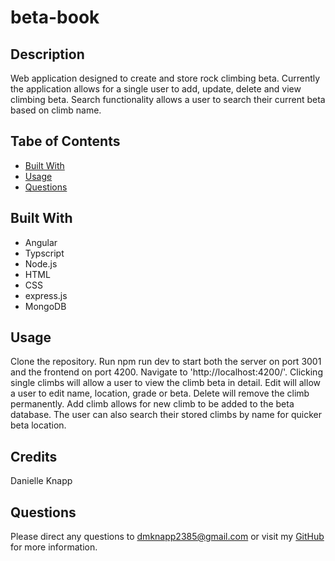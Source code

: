 # beta-book

## Description

Web application designed to create and store rock climbing beta. Currently the application allows for a single user to add, update, delete and view climbing beta. Search functionality allows a user to search their current beta based on climb name. 

## Tabe of Contents

- [Built With](#built-with)
- [Usage](#usage)
- [Questions](#questions)

## Built With

- Angular
- Typscript
- Node.js
- HTML
- CSS
- express.js
- MongoDB

## Usage

Clone the repository. Run npm run dev to start both the server on port 3001 and the frontend on port 4200. Navigate to 'http://localhost:4200/'. Clicking single climbs will allow a user to view the climb beta in detail. Edit will allow a user to edit name, location, grade or beta. Delete will remove the climb permanently. Add climb allows for new climb to be added to the beta database. The user can also search their stored climbs by name for quicker beta location. 

## Credits

Danielle Knapp

## Questions

Please direct any questions to dmknapp2385@gmail.com or visit my [GitHub](https://github.com/dmknapp2385) for more information.

